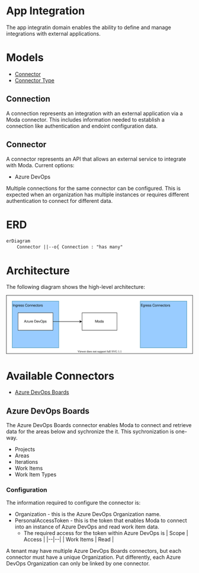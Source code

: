 # App Integration
The app integratin domain enables the ability to define and manage integrations with external applications.

# Models
- [Connector](#connector)
- [Connector Type](#connector-type)

## Connection
A connection represents an integration with an external application via a Moda connector.  This includes information needed to establish a connection like authentication and endoint configuration data.

## Connector
A connector represents an API that allows an external service to integrate with Moda.  Current options:
- Azure DevOps

Multiple connections for the same connector can be configured.  This is expected when an organization has multiple instances or requires different authentication to connect for different data.


# ERD
```mermaid
erDiagram
    Connector ||--o{ Connection : "has many"
```


# Architecture
The following diagram shows the high-level architecture:

![architecture](./app-integration-architecture.drawio.svg)

# Available Connectors
- [Azure DevOps Boards](#azure-devops-boards)

## Azure DevOps Boards
The Azure DevOps Boards connector enables Moda to connect and retrieve data for the areas below and sychronize the it.  This sychronization is one-way.
- Projects
- Areas
- Iterations
- Work Items
- Work Item Types

### Configuration
The information required to configure the connector is:
- Organization - this is the Azure DevOps Organization name.
- PersonalAccessToken - this is the token that enables Moda to connect into an instance of Azure DevOps and read work item data.
  - The required access for the token within Azure DevOps is
    | Scope | Access |
    |--|--|
    | Work Items | Read |

A tenant may have multiple Azure DevOps Boards connectors, but each connector must have a unique Organization.  Put differently, each Azure DevOps Organization can only be linked by one connector.